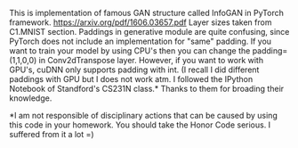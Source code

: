 

This is implementation of famous GAN structure called InfoGAN in PyTorch framework.
https://arxiv.org/pdf/1606.03657.pdf
Layer sizes taken from C1.MNIST section. Paddings in generative module are quite confusing, since PyTorch does not include an implementation for "same" padding. If you want to train your model by using CPU's then you can change the padding=(1,1,0,0) in Conv2dTranspose layer. However, if you want to work with GPU's, cuDNN only supports padding with int. (I recall I did different paddings with GPU but I does not work atm.
I followed the IPython Notebook of Standford's CS231N class.* Thanks to them for broading their knowledge.















*I am not responsible of disciplinary actions that can be caused by using this code in your homework. You should take the Honor Code serious. I suffered from it a lot =)
